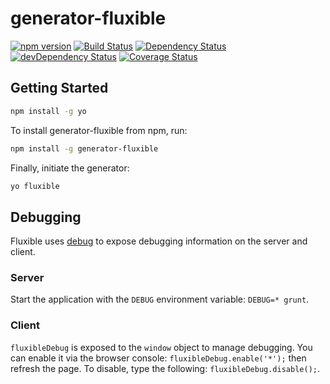 # generator-fluxible

[![npm version](https://badge.fury.io/js/generator-fluxible.svg)](http://badge.fury.io/js/generator-fluxible)
[![Build Status](https://travis-ci.org/yahoo/generator-fluxible.svg?branch=master)](https://travis-ci.org/yahoo/generator-fluxible)
[![Dependency Status](https://david-dm.org/yahoo/generator-fluxible.svg)](https://david-dm.org/yahoo/generator-fluxible)
[![devDependency Status](https://david-dm.org/yahoo/generator-fluxible/dev-status.svg)](https://david-dm.org/yahoo/generator-fluxible#info=devDependencies)
[![Coverage Status](https://coveralls.io/repos/yahoo/generator-fluxible/badge.png?branch=master)](https://coveralls.io/r/yahoo/generator-fluxible?branch=master)

## Getting Started

```bash
npm install -g yo
```

To install generator-fluxible from npm, run:

```bash
npm install -g generator-fluxible
```

Finally, initiate the generator:

```bash
yo fluxible
```

## Debugging

Fluxible uses [debug](https://www.npmjs.com/package/debug) to expose debugging information on the server and client. 

### Server

Start the application with the `DEBUG` environment variable: `DEBUG=* grunt`.

### Client

`fluxibleDebug` is exposed to the `window` object to manage debugging. You can enable it via the browser console: `fluxibleDebug.enable('*');` then refresh the page. To disable, type the following: `fluxibleDebug.disable();`.
